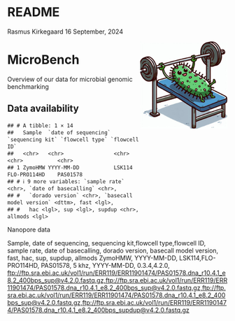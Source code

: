 README
================
Rasmus Kirkegaard
16 September, 2024

<img align="right" src="images/microbench.jpg" width="200">

# MicroBench

Overview of our data for microbial genomic benchmarking

## Data availability

    ## # A tibble: 1 × 14
    ##   Sample  `date of sequencing` `sequencing kit` `flowcell type` `flowcell ID`
    ##   <chr>   <chr>                <chr>            <chr>           <chr>        
    ## 1 ZymoHMW YYYY-MM-DD           LSK114           FLO-PRO114HD    PAS01578     
    ## # ℹ 9 more variables: `sample rate` <chr>, `date of basecalling` <chr>,
    ## #   `dorado version` <chr>, `basecall model version` <dttm>, fast <lgl>,
    ## #   hac <lgl>, sup <lgl>, supdup <chr>, allmods <lgl>

Nanopore data

Sample, date of sequencing, sequencing kit,flowcell type,flowcell ID,
sample rate, date of basecalling, dorado version, basecall model
version, fast, hac, sup, supdup, allmods ZymoHMW, YYYY-MM-DD,
LSK114,FLO-PRO114HD, PAS01578, 5 khz, YYYY-MM-DD, 0.3.4,4.2.0,
<ftp://ftp.sra.ebi.ac.uk/vol1/run/ERR119/ERR11901474/PAS01578.dna_r10.4.1_e8.2_400bps_sup@v4.2.0.fastq.gz,ftp://ftp.sra.ebi.ac.uk/vol1/run/ERR119/ERR11901474/PAS01578.dna_r10.4.1_e8.2_400bps_sup@v4.2.0.fastq.gz,ftp://ftp.sra.ebi.ac.uk/vol1/run/ERR119/ERR11901474/PAS01578.dna_r10.4.1_e8.2_400bps_sup@v4.2.0.fastq.gz,ftp://ftp.sra.ebi.ac.uk/vol1/run/ERR119/ERR11901474/PAS01578.dna_r10.4.1_e8.2_400bps_supdup@v4.2.0.fastq.gz>
